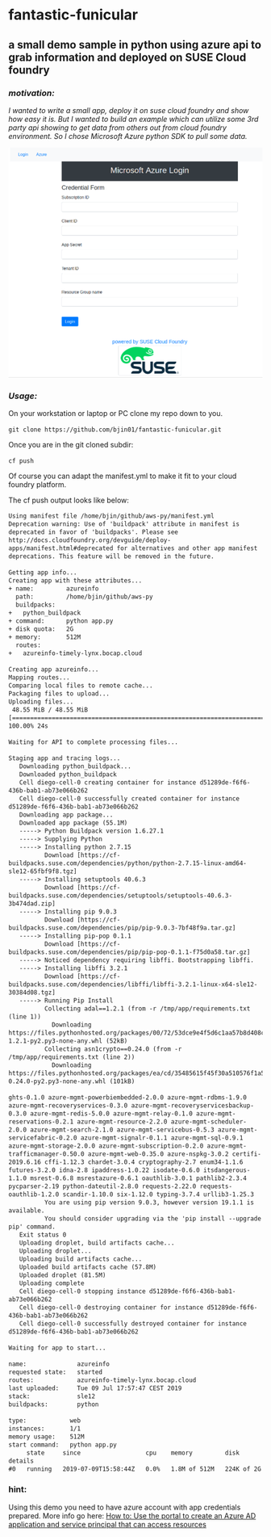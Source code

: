 # fantastic-funicular

## a small demo sample in python using azure api to grab information and deployed on SUSE Cloud foundry

### *__motivation:__*
*I wanted to write a small app, deploy it on suse cloud foundry and show how easy it is. But I wanted to build an example which can utilize some 3rd party api showing to get data from others out from cloud foundry environment. So I chose Microsoft Azure python SDK to pull some data.*

![Alt text](https://github.com/bjin01/fantastic-funicular/blob/master/screenshot.png)

### *Usage:*

On your workstation or laptop or PC clone my repo down to you.

`git clone https://github.com/bjin01/fantastic-funicular.git`

Once you are in the git cloned subdir:

`cf push`

Of course you can adapt the manifest.yml to make it fit to your cloud foundry platform.

The cf push output looks like below:

```Pushing from manifest to org system / space test as admin...
Using manifest file /home/bjin/github/aws-py/manifest.yml
Deprecation warning: Use of 'buildpack' attribute in manifest is deprecated in favor of 'buildpacks'. Please see http://docs.cloudfoundry.org/devguide/deploy-apps/manifest.html#deprecated for alternatives and other app manifest deprecations. This feature will be removed in the future.

Getting app info...
Creating app with these attributes...
+ name:         azureinfo
  path:         /home/bjin/github/aws-py
  buildpacks:
+   python_buildpack
+ command:      python app.py
+ disk quota:   2G
+ memory:       512M
  routes:
+   azureinfo-timely-lynx.bocap.cloud

Creating app azureinfo...
Mapping routes...
Comparing local files to remote cache...
Packaging files to upload...
Uploading files...
 48.55 MiB / 48.55 MiB [==========================================================================================================================================================================================================================================] 100.00% 24s

Waiting for API to complete processing files...

Staging app and tracing logs...
   Downloading python_buildpack...
   Downloaded python_buildpack
   Cell diego-cell-0 creating container for instance d51289de-f6f6-436b-bab1-ab73e066b262
   Cell diego-cell-0 successfully created container for instance d51289de-f6f6-436b-bab1-ab73e066b262
   Downloading app package...
   Downloaded app package (55.1M)
   -----> Python Buildpack version 1.6.27.1
   -----> Supplying Python
   -----> Installing python 2.7.15
          Download [https://cf-buildpacks.suse.com/dependencies/python/python-2.7.15-linux-amd64-sle12-65fbf9f8.tgz]
   -----> Installing setuptools 40.6.3
          Download [https://cf-buildpacks.suse.com/dependencies/setuptools/setuptools-40.6.3-3b474dad.zip]
   -----> Installing pip 9.0.3
          Download [https://cf-buildpacks.suse.com/dependencies/pip/pip-9.0.3-7bf48f9a.tar.gz]
   -----> Installing pip-pop 0.1.1
          Download [https://cf-buildpacks.suse.com/dependencies/pip/pip-pop-0.1.1-f75d0a58.tar.gz]
   -----> Noticed dependency requiring libffi. Bootstrapping libffi.
   -----> Installing libffi 3.2.1
          Download [https://cf-buildpacks.suse.com/dependencies/libffi/libffi-3.2.1-linux-x64-sle12-30384d08.tgz]
   -----> Running Pip Install
          Collecting adal==1.2.1 (from -r /tmp/app/requirements.txt (line 1))
            Downloading https://files.pythonhosted.org/packages/00/72/53dce9e4f5d6c1aa57b8d408cb34dff1969ecbf10ab7e678f32c5e0e2397/adal-1.2.1-py2.py3-none-any.whl (52kB)
          Collecting asn1crypto==0.24.0 (from -r /tmp/app/requirements.txt (line 2))
            Downloading https://files.pythonhosted.org/packages/ea/cd/35485615f45f30a510576f1a56d1e0a7ad7bd8ab5ed7cdc600ef7cd06222/asn1crypto-0.24.0-py2.py3-none-any.whl (101kB)
          
ghts-0.1.0 azure-mgmt-powerbiembedded-2.0.0 azure-mgmt-rdbms-1.9.0 azure-mgmt-recoveryservices-0.3.0 azure-mgmt-recoveryservicesbackup-0.3.0 azure-mgmt-redis-5.0.0 azure-mgmt-relay-0.1.0 azure-mgmt-reservations-0.2.1 azure-mgmt-resource-2.2.0 azure-mgmt-scheduler-2.0.0 azure-mgmt-search-2.1.0 azure-mgmt-servicebus-0.5.3 azure-mgmt-servicefabric-0.2.0 azure-mgmt-signalr-0.1.1 azure-mgmt-sql-0.9.1 azure-mgmt-storage-2.0.0 azure-mgmt-subscription-0.2.0 azure-mgmt-trafficmanager-0.50.0 azure-mgmt-web-0.35.0 azure-nspkg-3.0.2 certifi-2019.6.16 cffi-1.12.3 chardet-3.0.4 cryptography-2.7 enum34-1.1.6 futures-3.2.0 idna-2.8 ipaddress-1.0.22 isodate-0.6.0 itsdangerous-1.1.0 msrest-0.6.8 msrestazure-0.6.1 oauthlib-3.0.1 pathlib2-2.3.4 pycparser-2.19 python-dateutil-2.8.0 requests-2.22.0 requests-oauthlib-1.2.0 scandir-1.10.0 six-1.12.0 typing-3.7.4 urllib3-1.25.3
          You are using pip version 9.0.3, however version 19.1.1 is available.
          You should consider upgrading via the 'pip install --upgrade pip' command.
   Exit status 0
   Uploading droplet, build artifacts cache...
   Uploading droplet...
   Uploading build artifacts cache...
   Uploaded build artifacts cache (57.8M)
   Uploaded droplet (81.5M)
   Uploading complete
   Cell diego-cell-0 stopping instance d51289de-f6f6-436b-bab1-ab73e066b262
   Cell diego-cell-0 destroying container for instance d51289de-f6f6-436b-bab1-ab73e066b262
   Cell diego-cell-0 successfully destroyed container for instance d51289de-f6f6-436b-bab1-ab73e066b262

Waiting for app to start...

name:              azureinfo
requested state:   started
routes:            azureinfo-timely-lynx.bocap.cloud
last uploaded:     Tue 09 Jul 17:57:47 CEST 2019
stack:             sle12
buildpacks:        python

type:            web
instances:       1/1
memory usage:    512M
start command:   python app.py
     state     since                  cpu    memory         disk         details
#0   running   2019-07-09T15:58:44Z   0.0%   1.8M of 512M   224K of 2G

````
### hint:
Using this demo you need to have azure account with app credentials prepared.
More info go here: [How to: Use the portal to create an Azure AD application and service principal that can access resources](https://docs.microsoft.com/en-us/azure/active-directory/develop/howto-create-service-principal-portal)


